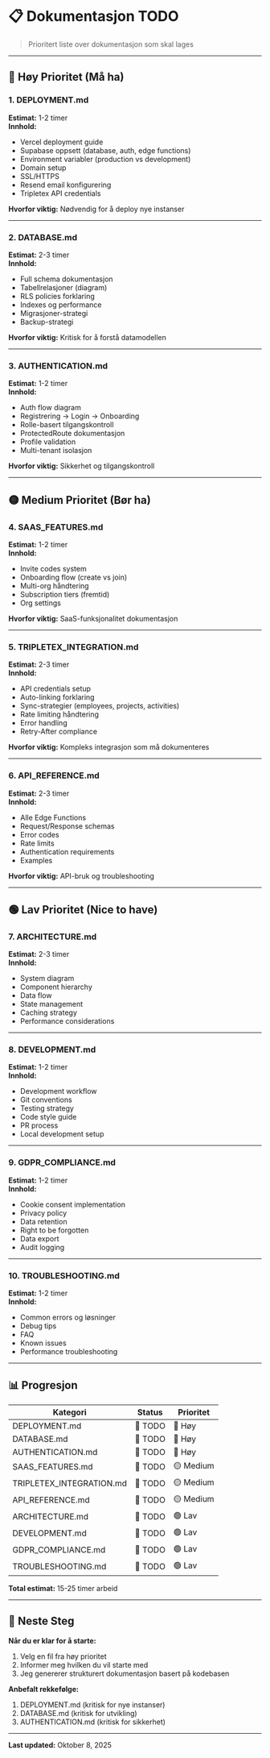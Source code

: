 # 📋 Dokumentasjon TODO

> Prioritert liste over dokumentasjon som skal lages

---

## 🔴 Høy Prioritet (Må ha)

### 1. DEPLOYMENT.md
**Estimat:** 1-2 timer  
**Innhold:**
- Vercel deployment guide
- Supabase oppsett (database, auth, edge functions)
- Environment variabler (production vs development)
- Domain setup
- SSL/HTTPS
- Resend email konfigurering
- Tripletex API credentials

**Hvorfor viktig:** Nødvendig for å deploy nye instanser

---

### 2. DATABASE.md
**Estimat:** 2-3 timer  
**Innhold:**
- Full schema dokumentasjon
- Tabellrelasjoner (diagram)
- RLS policies forklaring
- Indexes og performance
- Migrasjoner-strategi
- Backup-strategi

**Hvorfor viktig:** Kritisk for å forstå datamodellen

---

### 3. AUTHENTICATION.md
**Estimat:** 1-2 timer  
**Innhold:**
- Auth flow diagram
- Registrering → Login → Onboarding
- Rolle-basert tilgangskontroll
- ProtectedRoute dokumentasjon
- Profile validation
- Multi-tenant isolasjon

**Hvorfor viktig:** Sikkerhet og tilgangskontroll

---

## 🟡 Medium Prioritet (Bør ha)

### 4. SAAS_FEATURES.md
**Estimat:** 1-2 timer  
**Innhold:**
- Invite codes system
- Onboarding flow (create vs join)
- Multi-org håndtering
- Subscription tiers (fremtid)
- Org settings

**Hvorfor viktig:** SaaS-funksjonalitet dokumentasjon

---

### 5. TRIPLETEX_INTEGRATION.md
**Estimat:** 2-3 timer  
**Innhold:**
- API credentials setup
- Auto-linking forklaring
- Sync-strategier (employees, projects, activities)
- Rate limiting håndtering
- Error handling
- Retry-After compliance

**Hvorfor viktig:** Kompleks integrasjon som må dokumenteres

---

### 6. API_REFERENCE.md
**Estimat:** 2-3 timer  
**Innhold:**
- Alle Edge Functions
- Request/Response schemas
- Error codes
- Rate limits
- Authentication requirements
- Examples

**Hvorfor viktig:** API-bruk og troubleshooting

---

## 🟢 Lav Prioritet (Nice to have)

### 7. ARCHITECTURE.md
**Estimat:** 2-3 timer  
**Innhold:**
- System diagram
- Component hierarchy
- Data flow
- State management
- Caching strategy
- Performance considerations

---

### 8. DEVELOPMENT.md
**Estimat:** 1-2 timer  
**Innhold:**
- Development workflow
- Git conventions
- Testing strategy
- Code style guide
- PR process
- Local development setup

---

### 9. GDPR_COMPLIANCE.md
**Estimat:** 1-2 timer  
**Innhold:**
- Cookie consent implementation
- Privacy policy
- Data retention
- Right to be forgotten
- Data export
- Audit logging

---

### 10. TROUBLESHOOTING.md
**Estimat:** 1-2 timer  
**Innhold:**
- Common errors og løsninger
- Debug tips
- FAQ
- Known issues
- Performance troubleshooting

---

## 📊 Progresjon

| Kategori | Status | Prioritet |
|----------|--------|-----------|
| DEPLOYMENT.md | 🚧 TODO | 🔴 Høy |
| DATABASE.md | 🚧 TODO | 🔴 Høy |
| AUTHENTICATION.md | 🚧 TODO | 🔴 Høy |
| SAAS_FEATURES.md | 🚧 TODO | 🟡 Medium |
| TRIPLETEX_INTEGRATION.md | 🚧 TODO | 🟡 Medium |
| API_REFERENCE.md | 🚧 TODO | 🟡 Medium |
| ARCHITECTURE.md | 🚧 TODO | 🟢 Lav |
| DEVELOPMENT.md | 🚧 TODO | 🟢 Lav |
| GDPR_COMPLIANCE.md | 🚧 TODO | 🟢 Lav |
| TROUBLESHOOTING.md | 🚧 TODO | 🟢 Lav |

**Total estimat:** 15-25 timer arbeid

---

## 🎯 Neste Steg

**Når du er klar for å starte:**
1. Velg en fil fra høy prioritet
2. Informer meg hvilken du vil starte med
3. Jeg genererer strukturert dokumentasjon basert på kodebasen

**Anbefalt rekkefølge:**
1. DEPLOYMENT.md (kritisk for nye instanser)
2. DATABASE.md (kritisk for utvikling)
3. AUTHENTICATION.md (kritisk for sikkerhet)

---

**Last updated:** Oktober 8, 2025

